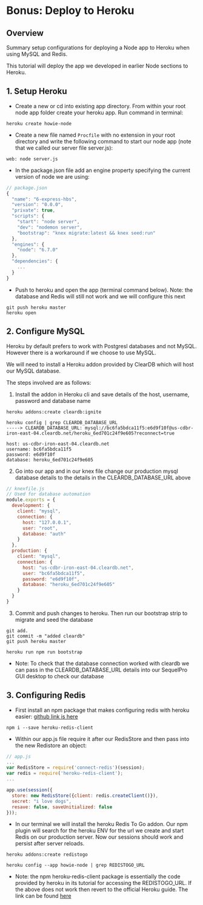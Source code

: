 # Bonus: Deploy to Heroku

## Overview
Summary setup configurations for deploying a Node app to Heroku when using MySQL and Redis.

This tutorial will deploy the app we developed in earlier Node sections to Heroku.

## 1. Setup Heroku
* Create a new or cd into existing app directory. From within your root node app folder create your heroku app. Run command in terminal:
```
heroku create howie-node
```

* Create a new file named ```Procfile``` with no extension in your root directory and write the following command to start our node app (note that we called our server file server.js):
```
web: node server.js
```

* In the package.json file add an engine property specifying the current version of node we are using:
```javascript
// package.json
{
  "name": "6-express-hbs",
  "version": "0.0.0",
  "private": true,
  "scripts": {
    "start": "node server",
    "dev": "nodemon server",
    "bootstrap": "knex migrate:latest && knex seed:run"
  },
  "engines": {
    "node": "6.7.0"
  },
  "dependencies": {
    ...
  }
}
```

* Push to heroku and open the app (terminal command below). Note: the database and Redis will still not work and we will configure this next
```
git push heroku master
heroku open
```

## 2. Configure MySQL
Heroku by default prefers to work with Postgresl databases and not MySQL. However there is a workaround if we choose to use MySQL.

We will need to install a Heroku addon provided by ClearDB which will host our MySQL database.

The steps involved are as follows:

1. Install the addon in Heroku cli and save details of the host, username, password and database name

```
heroku addons:create cleardb:ignite

heroku config | grep CLEARDB_DATABASE_URL
-----> CLEARDB_DATABASE_URL: mysql://bc6fa5bdca11f5:e6d9f10f@us-cdbr-iron-east-04.cleardb.net/heroku_6ed701c24f9e605?reconnect=true

host: us-cdbr-iron-east-04.cleardb.net
username: bc6fa5bdca11f5
password: e6d9f10f
database: heroku_6ed701c24f9e605
```

2. Go into our app and in our knex file change our production mysql database details to the details in the CLEARDB_DATABASE_URL above

```javascript
// knexfile.js
// Used for database automation
module.exports = {
  development: {
    client: "mysql",
    connection: {
      host: "127.0.0.1",
      user: "root",
      database: "auth"
    }
  },
  production: {
    client: "mysql",
    connection: {
      host: "us-cdbr-iron-east-04.cleardb.net",
      user: "bc6fa5bdca11f5",
      password: "e6d9f10f",
      database: "heroku_6ed701c24f9e605"
    }
  }
}
```

3. Commit and push changes to heroku. Then run our bootstrap strip to migrate and seed the database
```
git add.
git commit -m "added cleardb"
git push heroku master

heroku run npm run bootstrap
```

* Note: To check that the database connection worked with cleardb we can pass in the CLEARDB_DATABASE_URL details into our SequelPro GUI desktop to check our database


## 3. Configuring Redis
* First install an npm package that makes configuring redis with heroku easier: [github link is here](https://github.com/cmanzana/heroku-redis-client)

```
npm i --save heroku-redis-client
```

* Within our app.js file require it after our RedisStore and then pass into the new Redistore an object:

```javascript
// app.js
...
var RedisStore = require('connect-redis')(session);
var redis = require('heroku-redis-client');
...

app.use(session({
  store: new RedisStore({client: redis.createClient()}),
  secret: "i love dogs",
  resave: false, saveUnitialized: false
}));

```

* In our terminal we will install the heroku Redis To Go addon. Our npm plugin will search for the heroku ENV for the url we create and start Redis on our production server. Now our sessions should work and persist after server reloads.
```
heroku addons:create redistogo

heroku config --app howie-node | grep REDISTOGO_URL

```

* Note: the npm heroku-redis-client package is essentially the code provided by heroku in its tutorial for accessing the REDISTOGO_URL. If the above does not work then revert to the official Heroku guide. The link can be found [here](https://devcenter.heroku.com/articles/redistogo)
